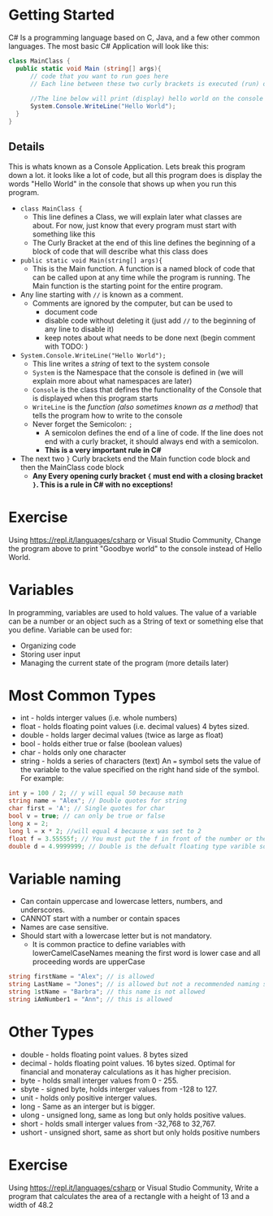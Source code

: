 # Getting Started

C# Is a programming language based on C, Java, and a few other common languages. 
The most basic C# Application will look like this:


```C#
class MainClass {
  public static void Main (string[] args){ 
      // code that you want to run goes here
      // Each line between these two curly brackets is executed (run) one at a time from top to bottom
      
      //The line below will print (display) hello world on the console that appears when you run this program
      System.Console.WriteLine("Hello World");
  }
}
```
## Details
This is whats known as a Console Application. Lets break this program down a lot. 
it looks like a lot of code, but all this program does is
display the words "Hello World" in the console that shows up when you run this program.

* `class MainClass {`
    * This line defines a Class, we will explain later what classes are about. 
    For now, just know that every program must start with something like this
    * The Curly Bracket at the end of this line defines the beginning of a block of code
    that will describe what this class does
* `public static void Main(string[] args){`
    * This is the Main function. A function is a named block of code that can be called upon at
    any time while the program is running. The Main function is the starting point for the
    entire program. 
* Any line starting with `//` is known as a comment.
    * Comments are ignored by the computer, but can be used to
        * document code
        * disable code without deleting it (just add `//` to the beginning of any line to disable it)
        * keep notes about what needs to be done next (begin comment with TODO: )
* `System.Console.WriteLine("Hello World");`
    * This line writes a *string* of text to the system console
    * `System` is the Namespace that the console is defined in 
    (we will explain more about what namespaces are later)
    * `Console` is the class that defines the functionality of the Console that is displayed
    when this program starts 
    * `WriteLine` is the *function (also sometimes known as a method)* that tells the program how to write to the console
    * Never forget the Semicolon: `;`
        * A semicolon defines the end of a line of code. If the line does not end with a curly bracket,
        it should always end with a semicolon. 
        * **This is a very important rule in C#**
* The next two `}` Curly brackets end the Main function code block and then the MainClass code block
    * **Any Every opening curly bracket `{` must end with a closing bracket `}`. This is a rule in C# with no exceptions!**
    
# Exercise

Using https://repl.it/languages/csharp or Visual Studio Community,
Change the program above to print "Goodbye world" to the console instead of Hello World.


# Variables

In programming, variables are used to hold values. 
The value of a variable can be a number or an object such as a String of text or something else that you define.
Variable can be used for:
* Organizing code
* Storing user input
* Managing the current state of the program (more details later)

# Most Common Types

* int - holds interger values (i.e. whole numbers)
* float - holds floating point values (i.e. decimal values) 4 bytes sized.
* double - holds larger decimal values (twice as large as float)
* bool - holds either true or false (boolean values)
* char - holds only one character
* string - holds a series of characters (text)
An `=` symbol sets the value of the variable to the value specified on the right hand side of the symbol. For example:
```C#
int y = 100 / 2; // y will equal 50 because math
string name = "Alex"; // Double quotes for string
char first = 'A'; // Single quotes for char
bool v = true; // can only be true or false
long x = 2;
long l = x * 2; //will equal 4 because x was set to 2
float f = 3.55555f; // You must put the f in front of the number or the program will assume its a double (causing an error).
double d = 4.9999999; // Double is the defualt floating type varible so it doesn't need a clarification lice decimal and float.
```
# Variable naming
* Can contain uppercase and lowercase letters, numbers, and underscores.
* CANNOT start with a number or contain spaces
* Names are case sensitive.
* Should start with a lowercase letter but is not mandatory.
    * It is common practice to define variables with lowerCamelCaseNames meaning the first word is lower case and all proceeding 
words are upperCase
```C#
string firstName = "Alex"; // is allowed
string LastName = "Jones"; // is allowed but not a recommended naming standard
string 1stName = "Barbra"; // this name is not allowed
string iAmNumber1 = "Ann"; // this is allowed
```

# Other Types
* double - holds floating point values. 8 bytes sized
* decimal - holds floating point values. 16 bytes sized. Optimal for financial and monateray calculations as it has higher precision.
* byte - holds small interger values from 0 - 255.
* sbyte - signed byte, holds interger values from -128 to 127.
* unit - holds only positive interger values.
* long - Same as an interger but is bigger.
* ulong - unsigned long, same as long but only holds positive values.
* short - holds small interger values from -32,768 to 32,767.
* ushort - unsigned short, same as short but only holds positive numbers

# Exercise 

Using https://repl.it/languages/csharp or Visual Studio Community,
Write a program that calculates the area of a rectangle with a height of 13 and a width of 48.2


